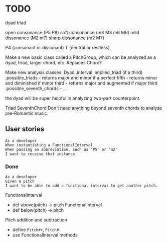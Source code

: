 # TODO

dyad
triad

open consonance (P5 P8)
soft consonance (m3 M3 m6 M6)
mild dissonance (M2 m7)
sharp dissonance (m2 M7)

P4 (consonant or dissonant)
T (neutral or restless)


Make a new basic class called a PitchGroup, which can be analyzed as a dyad, triad, larger chord, etc.
Replaces Chord?

Make new analysis classes:
Dyad
  .interval
  .implied_triad (if a third)
  .possible_triads
    - returns major and minor if a perfect fifth
    - returns minor and diminished if minor third
    - returns major and augmented if major third
  .possible_seventh_chords
    - ...

the dyad will be super helpful in analyzing two-part counterpoint.

Triad
SeventhChord
Don't need anything beyond seventh chords to analyze pre-Romantic music.


## User stories

    As a developer
    When instantiating a FunctionalInterval
    When passing an abbreviation, such as 'P5' or 'm2'
    I want to receive that instance.

### Done

    As a developer
    Given a pitch
    I want to be able to add a functional interval to get another pitch.

FunctionalInterval
  - def above(pitch) -> pitch
FunctionalInterval
  - def below(pitch) -> pitch

Pitch addition and subtraction
  - define `Pitch#+`, `Pitch#-`
  - use FunctionalInterval methods
